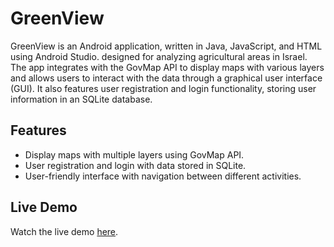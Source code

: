 # GreenView
GreenView is an Android application, written in Java, JavaScript, and HTML using Android Studio.
designed for analyzing agricultural areas in Israel. The app integrates with the GovMap API to display maps with various layers and allows users to interact with the data through a graphical user interface (GUI).
It also features user registration and login functionality, storing user information in an SQLite database.

## Features

- Display maps with multiple layers using GovMap API.
- User registration and login with data stored in SQLite.
- User-friendly interface with navigation between different activities.

## Live Demo

Watch the live demo [here](./docs/GV-login_out.mp4).
